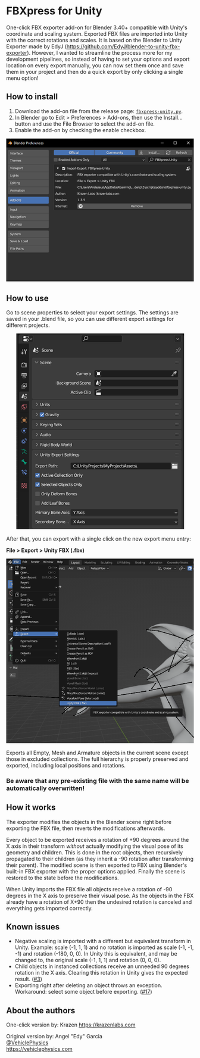 
# FBXpress for Unity

One-click FBX exporter add-on for Blender 3.40+ compatible with Unity's coordinate and scaling system. Exported FBX files are imported into Unity with the correct rotations and scales.
It is based on the Blender to Unity Exporter made by EdyJ (https://github.com/EdyJ/blender-to-unity-fbx-exporter).
However, I wanted to streamline the process more for my development pipelines, so instead of having to set your options and export location on every export manually, you can now set them once and save them in your project and then do a quick export by only clicking a single menu option!

## How to install

1. Download the add-on file from the release page: [`fbxpress-unity.py`](https://github.com/KrazenLabs/FBXpress-Unity/releases).
2. In Blender go to Edit > Preferences > Add-ons, then use the Install… button and use the File Browser to select the add-on file.
3. Enable the add-on by checking the enable checkbox.

<p align="center">
<img src="/img/install.png" alt="Add-On Window">
</p>

## How to use

Go to scene properties to select your export settings. The settings are saved in your .blend file, so you can use different export settings for different projects.

<p align="center">
<img src="/img/export settings.png" alt="Export properties">
</p>

After that, you can export with a single click on the new export menu entry:

**File > Export > Unity FBX (.fbx)**

<p align="center">
<img src="/img/export menu.png" alt="Export menu entry">
</p>

Exports all Empty, Mesh and Armature objects in the current scene except those in excluded collections. The full hierarchy is properly preserved and exported, including local positions and rotations.

### Be aware that any pre-existing file with the same name will be automatically overwritten!

## How it works

The exporter modifies the objects in the Blender scene right before exporting the FBX file, then reverts the modifications afterwards.

Every object to be exported receives a rotation of +90 degrees around the X axis in their transform _without_ actually modifying the visual pose of its geometry and children. This is done in the root objects, then recursively propagated to their children (as they inherit a -90 rotation after transforming their parent). The modified scene is then exported to FBX using Blender's built-in FBX exporter with the proper options applied. Finally the scene is restored to the state before the modifications.

When Unity imports the FBX file all objects receive a rotation of -90 degrees in the X axis to preserve their visual pose. As the objects in the FBX already have a rotation of X+90 then the undesired rotation is canceled and everything gets imported correctly.

## Known issues

- Negative scaling is imported with a different but equivalent transform in Unity. Example: scale (-1, 1, 1) and no rotation is imported as scale (-1, -1, -1) and rotation (-180, 0, 0). In Unity this is equivalent, and may be changed to, the original scale (-1, 1, 1) and rotation (0, 0, 0).
- Child objects in instanced collections receive an unneeded 90 degrees rotation in the X axis. Clearing this rotation in Unity gives the expected result. ([#3](https://github.com/EdyJ/blender-to-unity-fbx-exporter/issues/3))
- Exporting right after deleting an object throws an exception. Workaround: select some object before exporting. ([#17](https://github.com/EdyJ/blender-to-unity-fbx-exporter/issues/17))


## About the authors

One-click version by:
Krazen
https://krazenlabs.com

Original version by:
Angel "Edy" Garcia<br>
[@VehiclePhysics](https://twitter.com/VehiclePhysics)<br>
https://vehiclephysics.com
